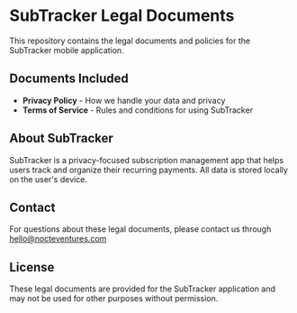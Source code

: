 # SubTracker Legal Documents

This repository contains the legal documents and policies for the SubTracker mobile application.

## Documents Included

- **Privacy Policy** - How we handle your data and privacy
- **Terms of Service** - Rules and conditions for using SubTracker

## About SubTracker

SubTracker is a privacy-focused subscription management app that helps users track and organize their recurring payments. All data is stored locally on the user's device.


## Contact

For questions about these legal documents, please contact us through hello@nocteventures.com

## License

These legal documents are provided for the SubTracker application and may not be used for other purposes without permission.
